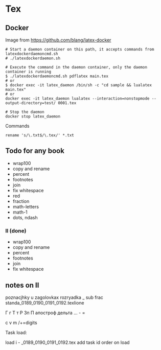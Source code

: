 # Tex

## Docker

Image from https://github.com/blang/latex-docker

	# Start a daemon container on this path, it accepts commands from latexdockerdaemoncmd.sh
	# ./latexdockerdaemon.sh

	# Execute the command in the daemon container, only the daemon container is running
	$ ./latexdockerdaemoncmd.sh pdflatex main.tex
	# or
	$ docker exec -it latex_daemon /bin/sh -c "cd sample && lualatex main.tex"
	# or 
	docker exec -it latex_daemon lualatex --interaction=nonstopmode --output-directory=test/ 0001.tex

	# Stop the daemon
	docker stop latex_daemon

Commands

	rename 's/\.txt$/\.tex/' *.txt

## Todo for any book

- wrap100
- copy and rename
- percent
- footnotes
- join
- fix whitespace
- red
- fraction
- math-letters
- math-1
- dots, ndash

### II (done)

- wrap100
- copy and rename
- percent
- footnotes
- join
- fix whitespace

## notes on II
poznacjhky u zagolovkax
rozryadka
_ sub
frac standa_0189_0190_0191_0192.texlione

Г г Т т Р Зп П апостроф дельта
... - = 

c v m 
/+=digits

Task load:
 
 load i - _0189_0190_0191_0192.tex
 add task id order on load
